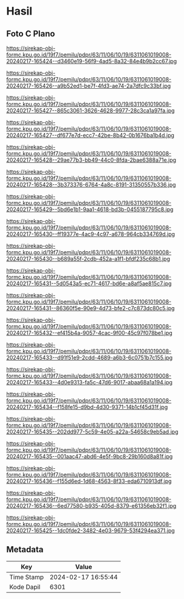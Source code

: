 # Hasil

## Foto C Plano

https://sirekap-obj-formc.kpu.go.id/19f7/pemilu/pdpr/63/11/06/10/19/6311061019008-20240217-165424--d3460e19-56f9-4ad5-8a32-84e4b9b2cc67.jpg

https://sirekap-obj-formc.kpu.go.id/19f7/pemilu/pdpr/63/11/06/10/19/6311061019008-20240217-165426--a9b52ed1-be7f-4fd3-ae74-2a7dfc9c33bf.jpg

https://sirekap-obj-formc.kpu.go.id/19f7/pemilu/pdpr/63/11/06/10/19/6311061019008-20240217-165427--865c3061-3626-4628-9977-28c3ca1a97fa.jpg

https://sirekap-obj-formc.kpu.go.id/19f7/pemilu/pdpr/63/11/06/10/19/6311061019008-20240217-165427--df677e7d-ecc7-42be-8b42-0b1676ba1b4d.jpg

https://sirekap-obj-formc.kpu.go.id/19f7/pemilu/pdpr/63/11/06/10/19/6311061019008-20240217-165428--29ae77b3-bb49-44c0-8fda-2bae6388a71e.jpg

https://sirekap-obj-formc.kpu.go.id/19f7/pemilu/pdpr/63/11/06/10/19/6311061019008-20240217-165428--3b373376-6764-4a8c-8191-31350557b336.jpg

https://sirekap-obj-formc.kpu.go.id/19f7/pemilu/pdpr/63/11/06/10/19/6311061019008-20240217-165429--5bd6e1b1-9aa1-4618-bd3b-0455187795c8.jpg

https://sirekap-obj-formc.kpu.go.id/19f7/pemilu/pdpr/63/11/06/10/19/6311061019008-20240217-165430--ff19377e-4ac9-4c97-a678-964cb334769d.jpg

https://sirekap-obj-formc.kpu.go.id/19f7/pemilu/pdpr/63/11/06/10/19/6311061019008-20240217-165430--b689a55f-2cdb-452a-a1f1-bfdf235c68b1.jpg

https://sirekap-obj-formc.kpu.go.id/19f7/pemilu/pdpr/63/11/06/10/19/6311061019008-20240217-165431--5d0543a5-ec71-4617-bd6e-a8af5ae815c7.jpg

https://sirekap-obj-formc.kpu.go.id/19f7/pemilu/pdpr/63/11/06/10/19/6311061019008-20240217-165431--86360f5e-90e9-4d73-bfe2-c7c873dc80c5.jpg

https://sirekap-obj-formc.kpu.go.id/19f7/pemilu/pdpr/63/11/06/10/19/6311061019008-20240217-165432--ef415b4a-9057-4cac-9f00-45c97f078be1.jpg

https://sirekap-obj-formc.kpu.go.id/19f7/pemilu/pdpr/63/11/06/10/19/6311061019008-20240217-165433--d91f51e9-2cdd-4689-a6b3-6c0751b7c155.jpg

https://sirekap-obj-formc.kpu.go.id/19f7/pemilu/pdpr/63/11/06/10/19/6311061019008-20240217-165433--4d0e9313-fa5c-47d6-9017-abaa68a1a194.jpg

https://sirekap-obj-formc.kpu.go.id/19f7/pemilu/pdpr/63/11/06/10/19/6311061019008-20240217-165434--f158fe15-d9bd-4d30-9371-14b1cf45d31f.jpg

https://sirekap-obj-formc.kpu.go.id/19f7/pemilu/pdpr/63/11/06/10/19/6311061019008-20240217-165435--202dd977-5c59-4e05-a22a-54658c9eb5ad.jpg

https://sirekap-obj-formc.kpu.go.id/19f7/pemilu/pdpr/63/11/06/10/19/6311061019008-20240217-165435--001aac47-abd6-4e5f-9bc8-29b160d8a81f.jpg

https://sirekap-obj-formc.kpu.go.id/19f7/pemilu/pdpr/63/11/06/10/19/6311061019008-20240217-165436--f155d6ed-1d68-4563-8f33-eda6710913df.jpg

https://sirekap-obj-formc.kpu.go.id/19f7/pemilu/pdpr/63/11/06/10/19/6311061019008-20240217-165436--6ed77580-b935-405d-8379-e61356eb32f1.jpg

https://sirekap-obj-formc.kpu.go.id/19f7/pemilu/pdpr/63/11/06/10/19/6311061019008-20240217-165425--1dc0fde2-3482-4e03-9679-53f4294ea371.jpg


## Metadata

| Key        | Value               |
| ---------- | ------------------- |
| Time Stamp | 2024-02-17 16:55:44 |
| Kode Dapil | 6301                |



